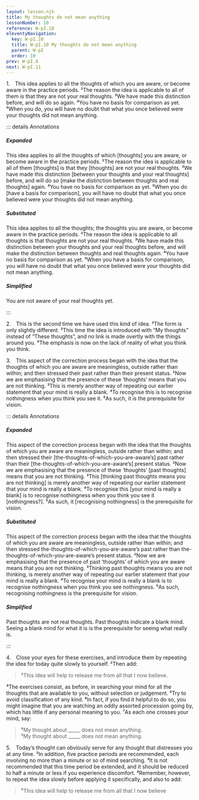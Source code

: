 ```yaml
---
layout: lesson.njk
title: My thoughts do not mean anything
lessonNumber: 10
reference: W-pI.10
eleventyNavigation:
  key: W-pI.10
  title: W-pI.10 My thoughts do not mean anything
  parent: W-pI
  order: 10
prev: W-pI.9
next: W-pI.11
---
```


1. This idea applies to all the thoughts of which you are aware, or become aware in the practice periods. 
²The reason the idea is applicable to all of them is that they are not your real thoughts. 
³We have made this distinction before, and will do so again. 
⁴You have no basis for comparison as yet. 
⁵When you do, you will have no doubt that what you once believed were your thoughts did not mean anything.

::: details Annotations

##### Expanded

This idea applies to all the thoughts of which [thoughts] you are aware, or become aware in the practice periods. 
²The reason the idea is applicable to all of them [thoughts] is that they [thoughts] are not your real thoughts. 
³We have made this distinction [between your thoughts and your real thoughts] before, and will do so [make the distinction between thoughts and real thoughts] again. 
⁴You have no basis for comparison as yet. 
⁵When you do [have a basis for comparison], you will have no doubt that what you once believed were your thoughts did not mean anything.


##### Substituted

This idea applies to all the thoughts; the thoughts you are aware, or become aware in the practice periods. 
²The reason the idea is applicable to all thoughts is that thoughts are not your real thoughts. 
³We have made this distinction between your thoughts and your real thoughts before, and will make the distinction between thoughts and real thoughts again. 
⁴You have no basis for comparison as yet. 
⁵When you have a basis for comparison, you will have no doubt that what you once believed were your thoughts did not mean anything.

##### Simplified

You are not aware of your real thoughts yet.

:::

2. This is the second time we have used this kind of idea. 
²The form is only slightly different. 
³This time the idea is introduced with “My thoughts” instead of “These thoughts”, and no link is made overtly with the things around you. 
⁴The emphasis is now on the lack of reality of what you think you think.

3. This aspect of the correction process began with the idea that the thoughts of which you are aware are meaningless, outside rather than within; and then stressed their past rather than their present status. 
²Now we are emphasising that the presence of these ‘thoughts’ means that you are not thinking. 
³This is merely another way of repeating our earlier statement that your mind is really a blank. 
⁴To recognise this is to recognise nothingness when you think you see it. 
⁵As such, it is the prerequisite for vision.

::: details Annotations

##### Expanded

This aspect of the correction process began with the idea that the thoughts of which you are aware are meaningless, outside rather than within; and then stressed their [the-thoughts-of-which-you-are-aware’s] past rather than their [the-thoughts-of-which-you-are-aware’s] present status. 
²Now we are emphasising that the presence of these ‘thoughts’ [past thoughts] means that you are not thinking. 
³This [thinking past thoughts means you are not thinking] is merely another way of repeating our earlier statement that your mind is really a blank. 
⁴To recognise this [your mind is really a blank] is to recognise nothingness when you think you see it [nothingness?]. 
⁵As such, it [recognising nothingness] is the prerequisite for vision.

##### Substituted

This aspect of the correction process began with the idea that the thoughts of which you are aware are meaningless, outside rather than within; and then stressed the-thoughts-of-which-you-are-aware’s past rather than the-thoughts-of-which-you-are-aware’s present status. 
²Now we are emphasising that the presence of past ‘thoughts’ of which you are aware means that you are not thinking. 
³Thinking past thoughts means you are not thinking, is merely another way of repeating our earlier statement that your mind is really a blank. 
⁴To recognise your mind is really a blank is to recognise nothingness when you think you see nothingness. 
⁵As such, recognising nothingness is the prerequisite for vision.

##### Simplified

Past thoughts are not real thoughts. 
Past thoughts indicate a blank mind. 
Seeing a blank mind for what it is is the prerequisite for seeing what really is.

:::

4. Close your eyes for these exercises, and introduce them by repeating the idea for today quite slowly to yourself. 
²Then add:

>³This idea will help to release me from all that I now believe.

⁴The exercises consist, as before, in searching your mind for all the thoughts that are available to you, without selection or judgement. 
⁵Try to avoid classification of any kind. 
⁶In fact, if you find it helpful to do so, you might imagine that you are watching an oddly assorted procession going by, which has little if any personal meaning to you. 
⁷As each one crosses your mind, say:

>⁸My thought about _____ does not mean anything.  
⁹My thought about _____ does not mean anything.

5. Today’s thought can obviously serve for any thought that distresses you at any time. 
²In addition, five practice periods are recommended, each involving no more than a minute or so of mind searching. 
³It is not recommended that this time period be extended, and it should be reduced to half a minute or less if you experience discomfort. 
⁴Remember, however, to repeat the idea slowly before applying it specifically, and also to add:

>⁵This idea will help to release me from all that I now believe
